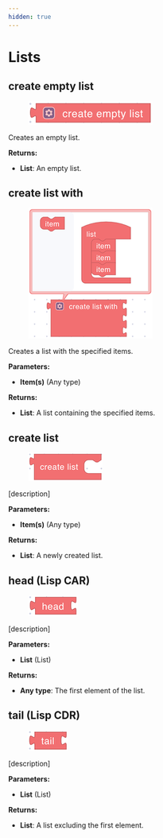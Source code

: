 ```yaml
---
hidden: true
---
```


# Lists

## create empty list

<div align="left"><figure><img src="../../../.gitbook/assets/lists_create_empty.png" alt=""><figcaption></figcaption></figure></div>

Creates an empty list.

**Returns:**

* **List**: An empty list.

## create list with

<div align="left"><figure><img src="../../../.gitbook/assets/lists_create_with.png" alt=""><figcaption></figcaption></figure></div>

Creates a list with the specified items.

**Parameters:**

* **Item(s)** (Any type)

**Returns:**

* **List**: A list containing the specified items.

## create list

<div align="left"><figure><img src="../../../.gitbook/assets/lists_create_list.png" alt=""><figcaption></figcaption></figure></div>

\[description]

**Parameters:**

* **Item(s)** (Any type)

**Returns:**

* **List**: A newly created list.

## head (Lisp CAR)

<div align="left"><figure><img src="../../../.gitbook/assets/lists_head.png" alt=""><figcaption></figcaption></figure></div>

\[description]

**Parameters:**

* **List** (List)

**Returns:**

* **Any type**: The first element of the list.

## tail (Lisp CDR)

<div align="left"><figure><img src="../../../.gitbook/assets/lists_tail.png" alt=""><figcaption></figcaption></figure></div>

\[description]

**Parameters:**

* **List** (List)

**Returns:**

* **List**: A list excluding the first element.
